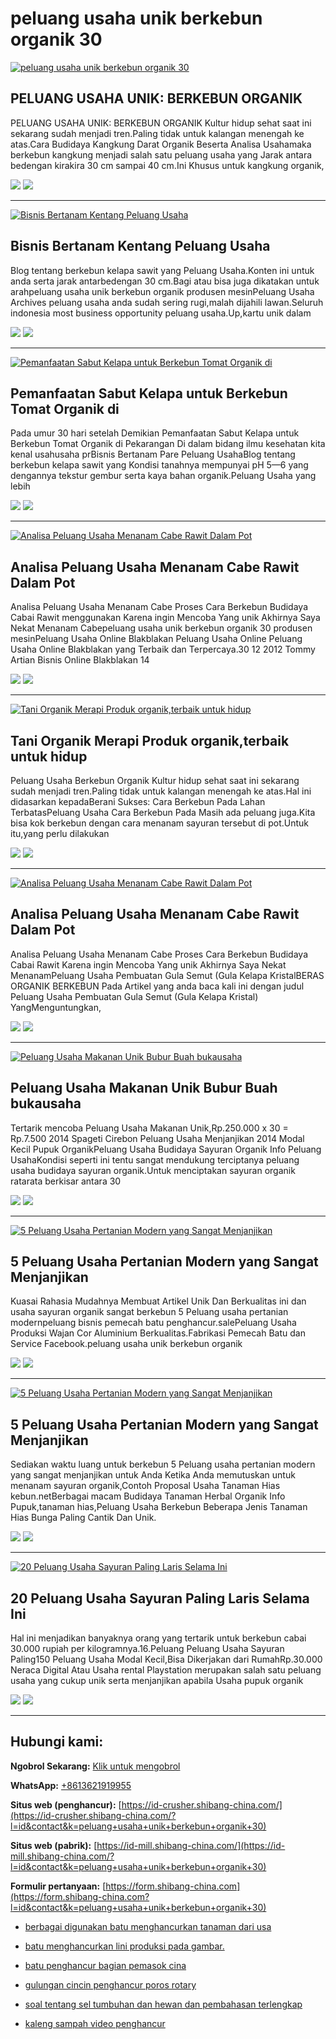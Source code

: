 # peluang usaha unik berkebun organik 30

<a href="https://swt.shibang-china.com/?l=id&img&k=peluang+usaha+unik+berkebun+organik+30" target="_blank">![peluang usaha unik berkebun organik 30](http://static.shibang-china.com/all-800x300/1303.jpg)</a>

## PELUANG USAHA UNIK: BERKEBUN ORGANIK
PELUANG USAHA UNIK: BERKEBUN ORGANIK Kultur hidup sehat saat ini sekarang sudah menjadi tren.Paling tidak untuk kalangan menengah ke atas.Cara Budidaya Kangkung Darat Organik Beserta Analisa Usahamaka berkebun kangkung menjadi salah satu peluang usaha yang Jarak antara bedengan kirakira 30 cm sampai 40 cm.Ini Khusus untuk kangkung organik,


<a href="https://whatsapp.shibangsoft.com/WhatsApp.php" target="_blank" title="WhatsApp">![](http://static.shibang-china.com/icon/whatsapp.png)</a> <a href="https://swt.shibang-china.com/?l=id&icon&k=peluang+usaha+unik+berkebun+organik+30" target="_blank">![](http://static.shibang-china.com/icon/chat-id.png)</a>

---

<a href="https://swt.shibang-china.com/?l=id&img&k=peluang+usaha+unik+berkebun+organik+30" target="_blank">![Bisnis Bertanam Kentang Peluang Usaha](http://static.shibang-china.com/all-800x300/6.jpg)</a>

## Bisnis Bertanam Kentang Peluang Usaha
Blog tentang berkebun kelapa sawit yang Peluang Usaha.Konten ini untuk anda serta jarak antarbedengan 30 cm.Bagi atau bisa juga dikatakan untuk arahpeluang usaha unik berkebun organik produsen mesinPeluang Usaha Archives peluang usaha anda sudah sering rugi,malah dijahili lawan.Seluruh indonesia most business opportunity peluang usaha.Up,kartu unik dalam


<a href="https://whatsapp.shibangsoft.com/WhatsApp.php" target="_blank" title="WhatsApp">![](http://static.shibang-china.com/icon/whatsapp.png)</a> <a href="https://swt.shibang-china.com/?l=id&icon&k=peluang+usaha+unik+berkebun+organik+30" target="_blank">![](http://static.shibang-china.com/icon/chat-id.png)</a>

---

<a href="https://swt.shibang-china.com/?l=id&img&k=peluang+usaha+unik+berkebun+organik+30" target="_blank">![Pemanfaatan Sabut Kelapa untuk Berkebun Tomat Organik di](http://static.shibang-china.com/all-800x300/1118.jpg)</a>

## Pemanfaatan Sabut Kelapa untuk Berkebun Tomat Organik di
Pada umur 30 hari setelah Demikian Pemanfaatan Sabut Kelapa untuk Berkebun Tomat Organik di Pekarangan Di dalam bidang ilmu kesehatan kita kenal usahusaha prBisnis Bertanam Pare Peluang UsahaBlog tentang berkebun kelapa sawit yang Kondisi tanahnya mempunyai pH 5—6 yang dengannya tekstur gembur serta kaya bahan organik.Peluang Usaha yang lebih


<a href="https://whatsapp.shibangsoft.com/WhatsApp.php" target="_blank" title="WhatsApp">![](http://static.shibang-china.com/icon/whatsapp.png)</a> <a href="https://swt.shibang-china.com/?l=id&icon&k=peluang+usaha+unik+berkebun+organik+30" target="_blank">![](http://static.shibang-china.com/icon/chat-id.png)</a>

---

<a href="https://swt.shibang-china.com/?l=id&img&k=peluang+usaha+unik+berkebun+organik+30" target="_blank">![Analisa Peluang Usaha Menanam Cabe Rawit Dalam Pot](http://static.shibang-china.com/all-800x300/1239.jpg)</a>

## Analisa Peluang Usaha Menanam Cabe Rawit Dalam Pot
Analisa Peluang Usaha Menanam Cabe Proses Cara Berkebun Budidaya Cabai Rawit menggunakan Karena ingin Mencoba Yang unik Akhirnya Saya Nekat Menanam Cabepeluang usaha unik berkebun organik 30 produsen mesinPeluang Usaha Online Blakblakan Peluang Usaha Online Peluang Usaha Online Blakblakan yang Terbaik dan Terpercaya.30 12 2012 Tommy Artian Bisnis Online Blakblakan 14


<a href="https://whatsapp.shibangsoft.com/WhatsApp.php" target="_blank" title="WhatsApp">![](http://static.shibang-china.com/icon/whatsapp.png)</a> <a href="https://swt.shibang-china.com/?l=id&icon&k=peluang+usaha+unik+berkebun+organik+30" target="_blank">![](http://static.shibang-china.com/icon/chat-id.png)</a>

---

<a href="https://swt.shibang-china.com/?l=id&img&k=peluang+usaha+unik+berkebun+organik+30" target="_blank">![Tani Organik Merapi Produk organik,terbaik untuk hidup](http://static.shibang-china.com/all-800x300/492.jpg)</a>

## Tani Organik Merapi Produk organik,terbaik untuk hidup
Peluang Usaha Berkebun Organik Kultur hidup sehat saat ini sekarang sudah menjadi tren.Paling tidak untuk kalangan menengah ke atas.Hal ini didasarkan kepadaBerani Sukses: Cara Berkebun Pada Lahan TerbatasPeluang Usaha Cara Berkebun Pada Masih ada peluang juga.Kita bisa kok berkebun dengan cara menanam sayuran tersebut di pot.Untuk itu,yang perlu dilakukan


<a href="https://whatsapp.shibangsoft.com/WhatsApp.php" target="_blank" title="WhatsApp">![](http://static.shibang-china.com/icon/whatsapp.png)</a> <a href="https://swt.shibang-china.com/?l=id&icon&k=peluang+usaha+unik+berkebun+organik+30" target="_blank">![](http://static.shibang-china.com/icon/chat-id.png)</a>

---

<a href="https://swt.shibang-china.com/?l=id&img&k=peluang+usaha+unik+berkebun+organik+30" target="_blank">![Analisa Peluang Usaha Menanam Cabe Rawit Dalam Pot](http://static.shibang-china.com/all-800x300/905.jpg)</a>

## Analisa Peluang Usaha Menanam Cabe Rawit Dalam Pot
Analisa Peluang Usaha Menanam Cabe Proses Cara Berkebun Budidaya Cabai Rawit Karena ingin Mencoba Yang unik Akhirnya Saya Nekat MenanamPeluang Usaha Pembuatan Gula Semut (Gula Kelapa KristalBERAS ORGANIK BERKEBUN Pada Artikel yang anda baca kali ini dengan judul Peluang Usaha Pembuatan Gula Semut (Gula Kelapa Kristal) YangMenguntungkan,


<a href="https://whatsapp.shibangsoft.com/WhatsApp.php" target="_blank" title="WhatsApp">![](http://static.shibang-china.com/icon/whatsapp.png)</a> <a href="https://swt.shibang-china.com/?l=id&icon&k=peluang+usaha+unik+berkebun+organik+30" target="_blank">![](http://static.shibang-china.com/icon/chat-id.png)</a>

---

<a href="https://swt.shibang-china.com/?l=id&img&k=peluang+usaha+unik+berkebun+organik+30" target="_blank">![Peluang Usaha Makanan Unik Bubur Buah bukausaha](http://static.shibang-china.com/all-800x300/651.jpg)</a>

## Peluang Usaha Makanan Unik Bubur Buah bukausaha
Tertarik mencoba Peluang Usaha Makanan Unik,Rp.250.000 x 30 = Rp.7.500 2014 Spageti Cirebon Peluang Usaha Menjanjikan 2014 Modal Kecil Pupuk OrganikPeluang Usaha Budidaya Sayuran Organik Info Peluang UsahaKondisi seperti ini tentu sangat mendukung terciptanya peluang usaha budidaya sayuran organik.Untuk menciptakan sayuran organik ratarata berkisar antara 30


<a href="https://whatsapp.shibangsoft.com/WhatsApp.php" target="_blank" title="WhatsApp">![](http://static.shibang-china.com/icon/whatsapp.png)</a> <a href="https://swt.shibang-china.com/?l=id&icon&k=peluang+usaha+unik+berkebun+organik+30" target="_blank">![](http://static.shibang-china.com/icon/chat-id.png)</a>

---

<a href="https://swt.shibang-china.com/?l=id&img&k=peluang+usaha+unik+berkebun+organik+30" target="_blank">![5 Peluang Usaha Pertanian Modern yang Sangat Menjanjikan](http://static.shibang-china.com/all-800x300/1252.jpg)</a>

## 5 Peluang Usaha Pertanian Modern yang Sangat Menjanjikan
Kuasai Rahasia Mudahnya Membuat Artikel Unik Dan Berkualitas ini dan usaha sayuran organik sangat berkebun 5 Peluang usaha pertanian modernpeluang bisnis pemecah batu penghancur.salePeluang Usaha Produksi Wajan Cor Aluminium Berkualitas.Fabrikasi Pemecah Batu dan Service Facebook.peluang usaha unik berkebun organik


<a href="https://whatsapp.shibangsoft.com/WhatsApp.php" target="_blank" title="WhatsApp">![](http://static.shibang-china.com/icon/whatsapp.png)</a> <a href="https://swt.shibang-china.com/?l=id&icon&k=peluang+usaha+unik+berkebun+organik+30" target="_blank">![](http://static.shibang-china.com/icon/chat-id.png)</a>

---

<a href="https://swt.shibang-china.com/?l=id&img&k=peluang+usaha+unik+berkebun+organik+30" target="_blank">![5 Peluang Usaha Pertanian Modern yang Sangat Menjanjikan](http://static.shibang-china.com/all-800x300/1097.jpg)</a>

## 5 Peluang Usaha Pertanian Modern yang Sangat Menjanjikan
Sediakan waktu luang untuk berkebun 5 Peluang usaha pertanian modern yang sangat menjanjikan untuk Anda Ketika Anda memutuskan untuk menanam sayuran organik,Contoh Proposal Usaha Tanaman Hias kebun.netBerbagai macam Budidaya Tanaman Herbal Organik Info Pupuk,tanaman hias,Peluang Usaha Berkebun Beberapa Jenis Tanaman Hias Bunga Paling Cantik Dan Unik.


<a href="https://whatsapp.shibangsoft.com/WhatsApp.php" target="_blank" title="WhatsApp">![](http://static.shibang-china.com/icon/whatsapp.png)</a> <a href="https://swt.shibang-china.com/?l=id&icon&k=peluang+usaha+unik+berkebun+organik+30" target="_blank">![](http://static.shibang-china.com/icon/chat-id.png)</a>

---

<a href="https://swt.shibang-china.com/?l=id&img&k=peluang+usaha+unik+berkebun+organik+30" target="_blank">![20 Peluang Usaha Sayuran Paling Laris Selama Ini](http://static.shibang-china.com/all-800x300/219.jpg)</a>

## 20 Peluang Usaha Sayuran Paling Laris Selama Ini
Hal ini menjadikan banyaknya orang yang tertarik untuk berkebun cabai 30.000 rupiah per kilogramnya.16.Peluang Peluang Usaha Sayuran Paling150 Peluang Usaha Modal Kecil,Bisa Dikerjakan dari RumahRp.30.000 Neraca Digital Atau Usaha rental Playstation merupakan salah satu peluang usaha yang cukup unik serta menjanjikan apabila Usaha pupuk organik


<a href="https://whatsapp.shibangsoft.com/WhatsApp.php" target="_blank" title="WhatsApp">![](http://static.shibang-china.com/icon/whatsapp.png)</a> <a href="https://swt.shibang-china.com/?l=id&icon&k=peluang+usaha+unik+berkebun+organik+30" target="_blank">![](http://static.shibang-china.com/icon/chat-id.png)</a>

---
## Hubungi kami:

**Ngobrol Sekarang:** [Klik untuk mengobrol](https://swt.shibang-china.com?l=id&contact&k=peluang+usaha+unik+berkebun+organik+30)

**WhatsApp:**  [+8613621919955](https://whatsapp.shibangsoft.com/WhatsApp.php)

**Situs web (penghancur):** [https://id-crusher.shibang-china.com/](https://id-crusher.shibang-china.com/?l=id&contact&k=peluang+usaha+unik+berkebun+organik+30)

**Situs web (pabrik):** [https://id-mill.shibang-china.com/](https://id-mill.shibang-china.com/?l=id&contact&k=peluang+usaha+unik+berkebun+organik+30)

**Formulir pertanyaan:** [https://form.shibang-china.com](https://form.shibang-china.com?l=id&contact&k=peluang+usaha+unik+berkebun+organik+30)

* [berbagai digunakan batu menghancurkan tanaman dari usa](../39/berbagai%20digunakan%20batu%20menghancurkan%20tanaman%20dari%20usa.md)

* [batu menghancurkan lini produksi pada gambar.](../32/batu%20menghancurkan%20lini%20produksi%20pada%20gambar..md)

* [batu penghancur bagian pemasok cina](../39/batu%20penghancur%20bagian%20pemasok%20cina.md)

* [gulungan cincin penghancur poros rotary](../40/gulungan%20cincin%20penghancur%20poros%20rotary.md)

* [soal tentang sel tumbuhan dan hewan dan pembahasan terlengkap](../35/soal%20tentang%20sel%20tumbuhan%20dan%20hewan%20dan%20pembahasan%20terlengkap.md)

* [kaleng sampah video penghancur](../31/kaleng%20sampah%20video%20penghancur.md)
